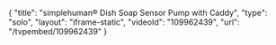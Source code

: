 {
    "title": "simplehuman&reg; Dish Soap Sensor Pump with Caddy",
    "type": "solo",
    "layout": "iframe-static",
    "videoId": "109962439",
    "url": "\/tvpembed\/109962439"
}